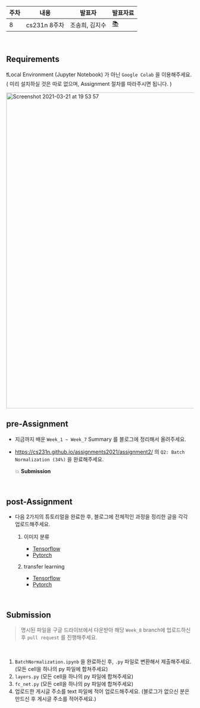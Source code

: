 | 주차 | 내용             | 발표자                               | 발표자료 |
| ---- | ---------------- | ------------------------------------ | -------- |
| 8    | cs231n 8주차     | 조송희, 김지수                       | [📚]()    |

<br />



## Requirements

❗️Local Environment (Jupyter Notebook) 가 아닌  `Google Colab` 을 이용해주세요. ( 미리 설치하실 것은 따로 없으며, Assignment 절차를 따라주시면 됩니다. )

<img width="848" alt="Screenshot 2021-03-21 at 19 53 57" src="https://user-images.githubusercontent.com/49134038/111903237-9086c680-8a84-11eb-8652-19a7668d106a.png">

<br />



## pre-Assignment

* 지금까지 배운 `Week_1 ~ Week_7` Summary 를 블로그에 정리해서 올려주세요.

* https://cs231n.github.io/assignments2021/assignment2/ 의 `Q2: Batch Normalization (34%)` 을 완료해주세요.

  💥 **Submission**

<br />



## post-Assignment

* 다음 2가지의 튜토리얼을 완료한 후, 블로그에 전체적인 과정을 정리한 글을 각각 업로드해주세요.

  1. 이미지 분류
     * [Tensorflow]( https://www.tensorflow.org/tutorials/images/classification?hl=ko )
     * [Pytorch](https://pytorch.org/tutorials/beginner/blitz/cifar10_tutorial.html#sphx-glr-beginner-blitz-cifar10-tutorial-py)

  2. transfer learning
     * [Tensorflow](  https://www.tensorflow.org/tutorials/images/transfer_learning?hl=ko )
     * [Pytorch](https://tutorials.pytorch.kr/beginner/transfer_learning_tutorial.html)

<br />



## Submission

> 명시된 파일을 구글 드라이브에서 다운받아 해당 `Week_8`  branch에 업로드하신 후 `pull request` 를 진행해주세요.

<br />



1. `BatchNormalization.ipynb` 을 완료하신 후, `.py` 파일로 변환해서 제출해주세요. (모든 cell을 하나의 py 파일에 합쳐주세요)
2. `layers.py` (모든 cell을 하나의 py 파일에 합쳐주세요)
3. `fc_net.py` (모든 cell을 하나의 py 파일에 합쳐주세요)
4. 업로드한 게시글 주소를 text 파일에 적어 업로드해주세요. (블로그가 없으신 분은 만드신 후 게시글 주소를 적어주세요.)

